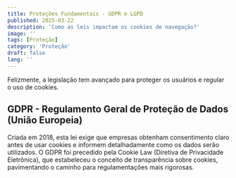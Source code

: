 ```yaml
---
title: Proteções Fundamentais - GDPR e LGPD
published: 2025-03-22
description: 'Como as leis impactam os cookies de navegação?'
image: ''
tags: [Proteção]
category: 'Proteção'
draft: false 
lang: ''
---
```

Felizmente, a legislação tem avançado para proteger os usuários e regular o uso de cookies.

## GDPR - Regulamento Geral de Proteção de Dados (União Europeia)
Criada em 2018, esta lei exige que empresas obtenham consentimento claro antes de usar cookies e informem detalhadamente como os dados serão utilizados. O GDPR foi precedido pela Cookie Law (Diretiva de Privacidade Eletrônica), que estabeleceu o conceito de transparência sobre cookies, pavimentando o caminho para regulamentações mais rigorosas.